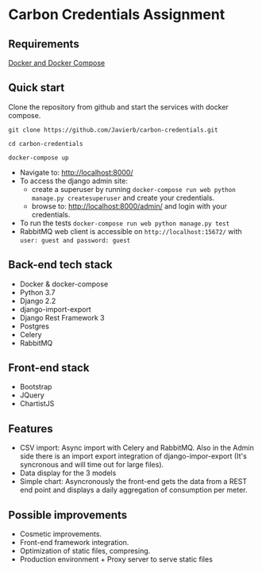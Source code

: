 # Carbon Credentials Assignment

## Requirements
[Docker and Docker Compose](https://docs.docker.com/compose/install/)

## Quick start
Clone the repository from github and start the services with docker compose.

``git clone https://github.com/Javierb/carbon-credentials.git``

``cd carbon-credentials``

``docker-compose up``

- Navigate to: [http://localhost:8000/](http://localhost:8000/)
- To access the django admin site:
  - create a superuser by running ``docker-compose run web python manage.py createsuperuser`` and create your credentials.
  - browse to: [http://localhost:8000/admin/](http://localhost:8000/admin/) and login with your credentials.
- To run the tests ``docker-compose run web python manage.py test``
- RabbitMQ web client is accessible on ``http://localhost:15672/`` with ``user: guest and password: guest``

## Back-end tech stack
- Docker & docker-compose
- Python 3.7
- Django 2.2
- django-import-export
- Django Rest Framework 3
- Postgres
- Celery
- RabbitMQ

## Front-end stack
- Bootstrap
- JQuery
- ChartistJS

## Features
- CSV import: Async import with Celery and RabbitMQ. Also in the Admin side there is an import export integration of django-impor-export (It's syncronous and will time out for large files).
- Data display for the 3 models
- Simple chart: Asyncronously the front-end gets the data from a REST end point and displays a daily aggregation of consumption per meter. 

## Possible improvements
- Cosmetic improvements.
- Front-end framework integration.
- Optimization of static files, compresing.
- Production environment + Proxy server to serve static files
